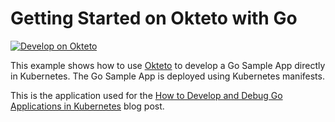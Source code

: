 # Getting Started on Okteto with Go

[![Develop on Okteto](https://okteto.com/develop-okteto.svg)](https://cloud.okteto.com/deploy?repository=https://github.com/alexander-manley/go-getting-started)

This example shows how to use [Okteto](https://github.com/okteto/okteto) to develop a Go Sample App directly in Kubernetes. The Go Sample App is deployed using Kubernetes manifests.

This is the application used for the [How to Develop and Debug Go Applications in Kubernetes](https://okteto.com/blog/how-to-develop-go-apps-in-kubernetes/) blog post.
